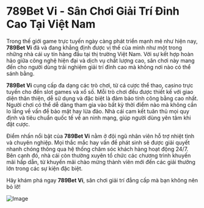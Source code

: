 # 789Bet Vi - Sân Chơi Giải Trí Đỉnh Cao Tại Việt Nam

Trong thế giới game trực tuyến ngày càng phát triển mạnh mẽ như hiện nay, **789Bet Vi** đã và đang khẳng định được vị thế của mình như một trong những nhà cái uy tín hàng đầu tại thị trường Việt Nam. Với sự kết hợp hoàn hảo giữa công nghệ hiện đại và dịch vụ chất lượng cao, sân chơi này mang đến cho người dùng trải nghiệm giải trí đỉnh cao mà không nơi nào có thể sánh bằng.

**789Bet Vi** cung cấp đa dạng các trò chơi, từ cá cược thể thao, casino trực tuyến cho đến slot games và xổ số. Mỗi trò chơi đều được thiết kế với giao diện thân thiện, dễ sử dụng và đặc biệt là đảm bảo tính công bằng cao nhất. Người chơi có thể dễ dàng tham gia vào bất kỳ thời điểm nào mà không cần lo lắng về vấn đề bảo mật hay lừa đảo. Nhà cái cam kết tuân thủ mọi quy định và tiêu chuẩn quốc tế về an ninh mạng, giúp người dùng yên tâm khi đặt cược.

Điểm nhấn nổi bật của **789Bet Vi** nằm ở đội ngũ nhân viên hỗ trợ nhiệt tình và chuyên nghiệp. Mọi thắc mắc hay vấn đề phát sinh sẽ được giải quyết nhanh chóng thông qua hệ thống chăm sóc khách hàng hoạt động 24/7. Bên cạnh đó, nhà cái còn thường xuyên tổ chức các chương trình khuyến mãi hấp dẫn, từ khuyến mãi chào mừng thành viên mới đến các giải thưởng lớn trong các sự kiện đặc biệt.

Hãy khám phá ngay **789Bet Vi**, sân chơi giải trí đẳng cấp mà bạn không nên bỏ lỡ!  

![Image](https://github.com/user-attachments/assets/bd51ea9f-0666-407b-a7a7-98ead6de688c)